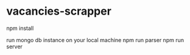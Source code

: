 # vacancies-scrapper

npm install

run mongo db instance on your local machine
npm run parser
npm run server
